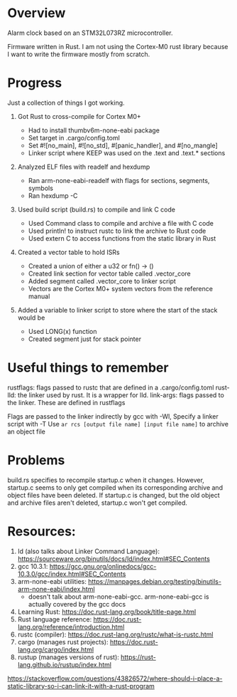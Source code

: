 # Overview
Alarm clock based on an STM32L073RZ microcontroller.

Firmware written in Rust. I am not using the Cortex-M0 rust library
because I want to write the firmware mostly from scratch.

# Progress

Just a collection of things I got working.

1. Got Rust to cross-compile for Cortex M0+
    - Had to install thumbv6m-none-eabi package
    - Set target in .cargo/config.toml
    - Set #![no_main], #![no_std], #[panic_handler], and #[no_mangle]
    - Linker script where KEEP was used on the .text and .text.* sections

2. Analyzed ELF files with readelf and hexdump
    - Ran arm-none-eabi-readelf with flags for sections, segments, symbols
    - Ran hexdump -C

2. Used build script (build.rs) to compile and link C code
    - Used Command class to compile and archive a file with C code
    - Used println! to instruct rustc to link the archive to Rust code
    - Used extern C to access functions from the static library in Rust

3. Created a vector table to hold ISRs
    - Created a union of either a u32 or fn() -> ()
    - Created link section for vector table called .vector_core
    - Added segment called .vector_core to linker script 
    - Vectors are the Cortex M0+ system vectors from the reference manual

4. Added a variable to linker script to store where the start of the stack would be
    - Used LONG(x) function
    - Created segment just for stack pointer

# Useful things to remember

rustflags: flags passed to rustc that are defined in a .cargo/config.toml
rust-lld: the linker used by rust. It is a wrapper for lld.
link-args: flags passed to the linker. These are defined in rustflags

Flags are passed to the linker indirectly by gcc with -Wl,
Specify a linker script with -T
Use `ar rcs [output file name] [input file name]` to archive an object file

# Problems
build.rs specifies to recompile startup.c when it changes. However, startup.c 
seems to only get compiled when its corresponding archive and object files have 
been deleted. If startup.c is changed, but the old object and archive files aren't
deleted, startup.c won't get compiled. 

# Resources:

1. ld (also talks about Linker Command Language): https://sourceware.org/binutils/docs/ld/index.html#SEC_Contents
2. gcc 10.3.1: https://gcc.gnu.org/onlinedocs/gcc-10.3.0/gcc/index.html#SEC_Contents
3. arm-none-eabi utilities: https://manpages.debian.org/testing/binutils-arm-none-eabi/index.html
    - doesn't talk about arm-none-eabi-gcc. arm-none-eabi-gcc is actually covered by the gcc docs
4. Learning Rust: https://doc.rust-lang.org/book/title-page.html
5. Rust language reference: https://doc.rust-lang.org/reference/introduction.html
6. rustc (compiler): https://doc.rust-lang.org/rustc/what-is-rustc.html
7. cargo (manages rust projects): https://doc.rust-lang.org/cargo/index.html
8. rustup (manages versions of rust): https://rust-lang.github.io/rustup/index.html

https://stackoverflow.com/questions/43826572/where-should-i-place-a-static-library-so-i-can-link-it-with-a-rust-program

